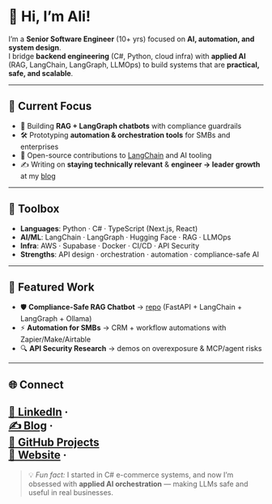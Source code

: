 # 👋 Hi, I’m Ali!  

I’m a **Senior Software Engineer** (10+ yrs) focused on **AI, automation, and system design**.  
I bridge **backend engineering** (C#, Python, cloud infra) with **applied AI** (RAG, LangChain, LangGraph, LLMOps) to build systems that are **practical, safe, and scalable**.  

---

## 🚀 Current Focus
- 🤖 Building **RAG + LangGraph chatbots** with compliance guardrails  
- 🛠 Prototyping **automation & orchestration tools** for SMBs and enterprises  
- 🌟 Open-source contributions to [LangChain](https://github.com/langchain-ai/langchain) and AI tooling  
- ✍️ Writing on **staying technically relevant** & **engineer → leader growth** at my [blog](https://aliismail.beehiiv.com/) 

---

## 🧰 Toolbox
- **Languages**: Python · C# · TypeScript (Next.js, React)  
- **AI/ML**: LangChain · LangGraph · Hugging Face · RAG · LLMOps  
- **Infra**: AWS · Supabase · Docker · CI/CD · API Security  
- **Strengths**: API design · orchestration · automation · compliance-safe AI  

---

## 📌 Featured Work
- 🛡️ **Compliance-Safe RAG Chatbot** → [repo](#) (FastAPI + LangChain + LangGraph + Ollama)  
- ⚡ **Automation for SMBs** → CRM + workflow automations with Zapier/Make/Airtable  
- 🔍 **API Security Research** → demos on overexposure & MCP/agent risks  

---

## 🌐 Connect
[💼 LinkedIn](https://www.linkedin.com/in/ali-ismail-35196615/) ·  
[✍️ Blog](https://aliismail.beehiiv.com/) ·  
[🐙 GitHub Projects](https://github.com/Ali-Ismail-1)  
[🚀 Website](https://ali-ismail.com/) ·  
---

> 💡 *Fun fact:* I started in C# e-commerce systems, and now I’m obsessed with **applied AI orchestration** — making LLMs safe and useful in real businesses.

